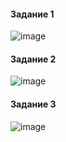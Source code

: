 #### Задание 1
![image](https://user-images.githubusercontent.com/93483129/158674667-73fba692-ab6a-4a2f-a2c4-963abc276411.png)
#### Задание 2
![image](https://user-images.githubusercontent.com/93483129/158681815-eac7a76c-d623-4706-8bb2-8cc003782ca4.png)
#### Задание 3

![image](https://user-images.githubusercontent.com/93483129/158683797-2a2c089b-1398-4e2e-8fba-619e53e2a401.png)

